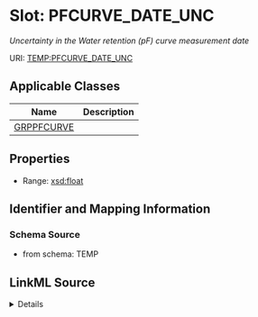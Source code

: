 # Slot: PFCURVE_DATE_UNC
_Uncertainty in the Water retention (pF) curve measurement date_


URI: [TEMP:PFCURVE_DATE_UNC](https://example.org/TEMP/PFCURVE_DATE_UNC)



<!-- no inheritance hierarchy -->




## Applicable Classes

| Name | Description |
| --- | --- |
[GRPPFCURVE](GRPPFCURVE.md) | 






## Properties

* Range: [xsd:float](xsd:float)







## Identifier and Mapping Information







### Schema Source


* from schema: TEMP




## LinkML Source

<details>
```yaml
name: PFCURVE_DATE_UNC
description: Uncertainty in the Water retention (pF) curve measurement date
from_schema: TEMP
rank: 1000
alias: PFCURVE_DATE_UNC
domain_of:
- GRP_PFCURVE
range: float
unit:
  symbol: days

```
</details>